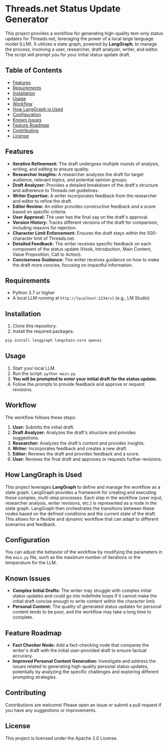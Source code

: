 # Threads.net Status Update Generator

This project provides a workflow for generating high-quality text-only status updates for Threads.net, leveraging the power of a local large language model (LLM). It utilizes a state graph, powered by **LangGraph**, to manage the process, involving a user, researcher, draft analyzer, writer, and editor.  The script will prompt you for your initial status update draft.

## Table of Contents

* [Features](#features)
* [Requirements](#requirements)
* [Installation](#installation)
* [Usage](#usage)
* [Workflow](#workflow)
* [How LangGraph is Used](#how-langgraph-is-used)
* [Configuration](#configuration)
* [Known Issues](#known-issues)
* [Feature Roadmap](#feature-roadmap)
* [Contributing](#contributing)
* [License](#license)

## Features

* **Iterative Refinement:** The draft undergoes multiple rounds of analysis, writing, and editing to ensure quality.
* **Researcher Insights:** A researcher analyzes the draft for target audience, relevant topics, and potential opinion groups.
* **Draft Analyzer:** Provides a detailed breakdown of the draft's structure and adherence to Threads.net guidelines.
* **Writer Expertise:** A writer incorporates feedback from the researcher and editor to refine the draft.
* **Editor Review:** An editor provides constructive feedback and a score based on specific criteria.
* **User Approval:** The user has the final say on the draft's approval.
* **Version History:** Tracks different versions of the draft for comparison, including reasons for rejection.
* **Character Limit Enforcement:** Ensures the draft stays within the 500-character limit of Threads.net.
* **Detailed Feedback:**  The writer receives specific feedback on each component of the status update (Hook, Introduction, Main Content, Value Proposition, Call to Action).
* **Conciseness Guidance:** The writer receives guidance on how to make the draft more concise, focusing on impactful information.

## Requirements

* Python 3.7 or higher
* A local LLM running at `http://localhost:1234/v1` (e.g., LM Studio)

## Installation

1. Clone this repository.
2. Install the required packages:

```bash
pip install langgraph langchain-core openai
```

## Usage

1. Start your local LLM.
2. Run the script: `python main.py`
3. **You will be prompted to enter your initial draft for the status update.**
4. Follow the prompts to provide feedback and approve or request revisions.

## Workflow

The workflow follows these steps:

1. **User:** Submits the initial draft.
2. **Draft Analyzer:** Analyzes the draft's structure and provides suggestions.
3. **Researcher:** Analyzes the draft's content and provides insights.
4. **Writer:** Incorporates feedback and creates a new draft.
5. **Editor:** Reviews the draft and provides feedback and a score.
6. **User:** Reviews the final draft and approves or requests further revisions.

## How LangGraph is Used

This project leverages **LangGraph** to define and manage the workflow as a state graph. LangGraph provides a framework for creating and executing these complex, multi-step processes. Each step in the workflow (user input, researcher analysis, writer revisions, etc.) is represented as a node in the state graph. LangGraph then orchestrates the transitions between these nodes based on the defined conditions and the current state of the draft. This allows for a flexible and dynamic workflow that can adapt to different scenarios and feedback.

## Configuration

You can adjust the behavior of the workflow by modifying the parameters in the `main.py` file, such as the maximum number of iterations or the temperature for the LLM.

## Known Issues

* **Complex Initial Drafts:** The writer may struggle with complex initial status updates and could go into indefinite loops if it cannot make the initial draft concise enough to write content within the character limit.
* **Personal Content:** The quality of generated status updates for personal content tends to be poor, and the workflow may take a long time to complete.

## Feature Roadmap

* **Fact Checker Node:** Add a fact-checking node that compares the writer's draft with the initial user-provided draft to ensure factual accuracy.
* **Improved Personal Content Generation:** Investigate and address the issues related to generating high-quality personal status updates, potentially by analyzing the specific challenges and exploring different prompting strategies.

## Contributing

Contributions are welcome! Please open an issue or submit a pull request if you have any suggestions or improvements.

## License

This project is licensed under the Apache 2.0 License.

